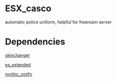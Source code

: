 # ESX_casco
automatic police uniform, helpful for freeroam server

# Dependencies

[skinchanger](https://github.com/esx-framework/skinchanger)

[es_extended](https://github.com/esx-framework/es_extended)

[mythic_notify](https://github.com/FlawwsX/mythic_notify)

